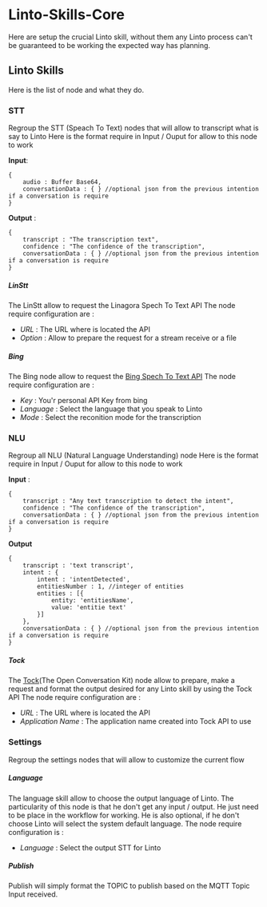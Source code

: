 # Linto-Skills-Core
Here are setup the crucial Linto skill, without them any Linto process can't be guaranteed to be working the expected way has planning.

## Linto Skills
Here is the list of node and what they do.

### STT
Regroup the STT (Speach To Text) nodes that will allow to transcript what is say to Linto
Here is the format require in Input / Ouput for allow to this node to work

**Input**:
```
{
    audio : Buffer Base64,
    conversationData : { } //optional json from the previous intention if a conversation is require
}
```

**Output** :
```
{
    transcript : "The transcription text",
    confidence : "The confidence of the transcription",
    conversationData : { } //optional json from the previous intention if a conversation is require
}
```
##### LinStt
The LinStt allow to request the Linagora Spech To Text API
The node require configuration are :
-  _URL_ : The URL where is located the API
-  _Option_ : Allow to prepare the request for a stream receive or a file

##### Bing
The Bing node allow to request the [Bing Spech To Text API](https://docs.microsoft.com/en-us/azure/cognitive-services/speech/home)
The node require configuration are :
-  _Key_ : You'r personal API Key from bing
-  _Language_ : Select the language that you speak to Linto
-  _Mode_ : Select the reconition mode for the transcription

### NLU
Regroup all NLU (Natural Language Understanding) node
Here is the format require in Input / Ouput for allow to this node to work

**Input** :
```
{
    transcript : "Any text transcription to detect the intent",
    confidence : "The confidence of the transcription",
    conversationData : { } //optional json from the previous intention if a conversation is require
}
```
**Output**
```
{ 
    transcript : 'text transcript',
    intent : {
        intent : 'intentDetected',
        entitiesNumber : 1, //integer of entities
        entities : [{
            entity: 'entitiesName',
            value: 'entitie text'
        }]
    },
    conversationData : { } //optional json from the previous intention if a conversation is require
}

```

##### Tock
The [Tock](https://voyages-sncf-technologies.github.io/tock/fr/)(The Open Conversation Kit) node allow to prepare, make a request and format the output desired for any Linto skill by using the Tock API
The node require configuration are :
-  _URL_ : The URL where is located the API
-  _Application Name_ : The application name created into Tock API to use

### Settings
Regroup the settings nodes that will allow to customize the current flow

##### Language
The language skill allow to choose the output language of Linto. The particularity of this node is that he don't get any input / output. He just need to be place in the workflow for working. He is also optional, if he don't choose Linto will select the system default language.
The node require configuration is :
-  _Language_ : Select the output STT for Linto

##### Publish
Publish will simply format the TOPIC to publish based on the MQTT Topic Input received.